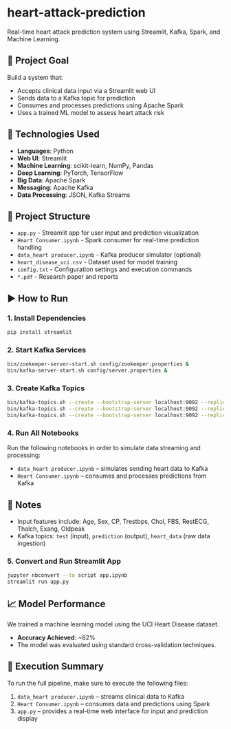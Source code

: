# heart-attack-prediction

Real-time heart attack prediction system using Streamlit, Kafka, Spark, and Machine Learning.

## 🎯 Project Goal
Build a system that:
- Accepts clinical data input via a Streamlit web UI
- Sends data to a Kafka topic for prediction
- Consumes and processes predictions using Apache Spark
- Uses a trained ML model to assess heart attack risk

## 🧠 Technologies Used
- **Languages**: Python
- **Web UI**: Streamlit
- **Machine Learning**: scikit-learn, NumPy, Pandas
- **Deep Learning**: PyTorch, TensorFlow
- **Big Data**: Apache Spark
- **Messaging**: Apache Kafka
- **Data Processing**: JSON, Kafka Streams

## 📁 Project Structure
- `app.py` - Streamlit app for user input and prediction visualization
- `Heart Consumer.ipynb` - Spark consumer for real-time prediction handling
- `data_heart producer.ipynb` - Kafka producer simulator (optional)
- `heart_disease_uci.csv` - Dataset used for model training
- `config.txt` - Configuration settings and execution commands
- `*.pdf` - Research paper and reports

## ▶️ How to Run

### 1. Install Dependencies
```bash
pip install streamlit
```

### 2. Start Kafka Services
```bash
bin/zookeeper-server-start.sh config/zookeeper.properties &
bin/kafka-server-start.sh config/server.properties &
```

### 3. Create Kafka Topics
```bash
bin/kafka-topics.sh --create --bootstrap-server localhost:9092 --replication-factor 1 --partitions 1 --topic heart_data
bin/kafka-topics.sh --create --bootstrap-server localhost:9092 --replication-factor 1 --partitions 1 --topic test
bin/kafka-topics.sh --create --bootstrap-server localhost:9092 --replication-factor 1 --partitions 1 --topic prediction
```

### 4. Run All Notebooks
Run the following notebooks in order to simulate data streaming and processing:

- `data_heart producer.ipynb` – simulates sending heart data to Kafka
- `Heart Consumer.ipynb` – consumes and processes predictions from Kafka

## 📌 Notes
- Input features include: Age, Sex, CP, Trestbps, Chol, FBS, RestECG, Thalch, Exang, Oldpeak
- Kafka topics: `test` (input), `prediction` (output), `heart_data` (raw data ingestion)

### 5. Convert and Run Streamlit App
```bash
jupyter nbconvert --to script app.ipynb
streamlit run app.py
```
## 📈 Model Performance
We trained a machine learning model using the UCI Heart Disease dataset.
- **Accuracy Achieved**: ~82%
- The model was evaluated using standard cross-validation techniques.

## 🚀 Execution Summary
To run the full pipeline, make sure to execute the following files:
1. `data_heart producer.ipynb` – streams clinical data to Kafka
2. `Heart Consumer.ipynb` – consumes data and predictions using Spark
3. `app.py` – provides a real-time web interface for input and prediction display
